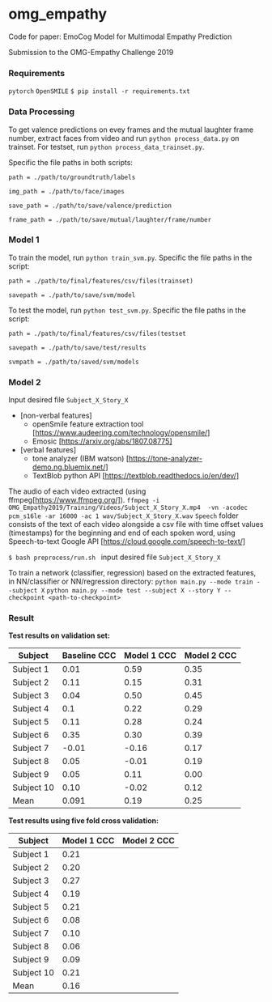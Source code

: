 # omg_empathy
Code for paper: EmoCog Model for Multimodal Empathy Prediction

Submission to the OMG-Empathy Challenge 2019

### Requirements

`pytorch`
`OpenSMILE`
`$ pip install -r requirements.txt `

### Data Processing
To get valence predictions on evey frames and the mutual laughter frame number, extract faces from video and run `python process_data.py` on trainset. For testset, run `python process_data_trainset.py`. 

Specific the file paths in both scripts:

`path = ./path/to/groundtruth/labels`

`img_path = ./path/to/face/images`

`save_path = ./path/to/save/valence/prediction`

`frame_path = ./path/to/save/mutual/laughter/frame/number`


### Model 1
To train the model, run `python train_svm.py`. Specific the file paths in the script:

`path = ./path/to/final/features/csv/files(trainset)`

`savepath = ./path/to/save/svm/model`

To test the model, run `python test_svm.py`. Specific the file paths in the script:

`path = ./path/to/final/features/csv/files(testset`

`savepath = ./path/to/save/test/results`

`svmpath = ./path/to/saved/svm/models`


### Model 2
Input desired file `Subject_X_Story_X`

* [non-verbal features]
	- openSmile feature extraction tool [https://www.audeering.com/technology/opensmile/]
	- Emosic [https://arxiv.org/abs/1807.08775]
* [verbal features] 
	- tone analyzer (IBM watson) [https://tone-analyzer-demo.ng.bluemix.net/]	
	- TextBlob python API [https://textblob.readthedocs.io/en/dev/]

The audio of each video extracted (using ffmpeg[https://www.ffmpeg.org/]).
`ffmpeg -i OMG_Empathy2019/Training/Videos/Subject_X_Story_X.mp4  -vn -acodec pcm_s16le -ar 16000 -ac 1 wav/Subject_X_Story_X.wav`
`Speech` folder consists of the text of each video alongside a csv file with time offset values (timestamps) for the beginning and end of each spoken word, using Speech-to-text Google API [https://cloud.google.com/speech-to-text/]

`$ bash preprocess/run.sh `
input desired file `Subject_X_Story_X`

To train a network (classifier, regression) based on the extracted features, in NN/classifier or NN/regression directory:
`python main.py --mode train --subject X`
`python main.py --mode test --subject X --story Y --checkpoint <path-to-checkpoint>`


### Result
**Test results on validation set:**

| Subject       | Baseline CCC  | Model 1 CCC  | Model 2 CCC |
| ------------- |-------------| -----|-----|
| Subject 1     | 0.01 | 0.59 | 0.35 |
| Subject 2     | 0.11 | 0.15 | 0.31 |
| Subject 3     | 0.04 | 0.50 | 0.45 |
| Subject 4     | 0.1 |  0.22 | 0.29 |
| Subject 5     | 0.11 | 0.28 | 0.24 |
| Subject 6     | 0.35 | 0.30 | 0.39 |
| Subject 7     | -0.01 | -0.16 |0.17 |
| Subject 8     | 0.05 | -0.01 |0.19 |
| Subject 9     | 0.05 | 0.11 |0.00 |
| Subject 10     | 0.10 | -0.02 |0.12 |
| Mean    | 0.091     |    0.19 | 0.25|


**Test results using five fold cross validation:**

| Subject       | Model 1 CCC  | Model 2 CCC |
| ------------- |-------------| -------------|
| Subject 1     | 0.21 | |
| Subject 2     | 0.20 | |
| Subject 3     | 0.27 | |
| Subject 4     | 0.19 | |
| Subject 5     | 0.21 | |
| Subject 6     | 0.08 | |
| Subject 7     | 0.10 | |
| Subject 8     | 0.06 | |
| Subject 9     | 0.09 | |
| Subject 10     | 0.21 | |
| Mean    | 0.16     | |
